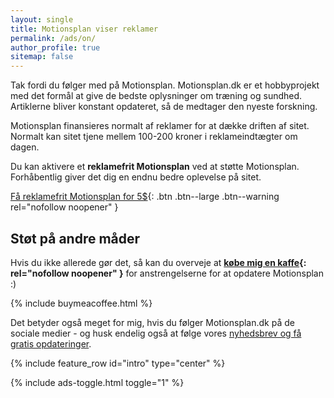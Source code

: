```yaml
---
layout: single
title: Motionsplan viser reklamer
permalink: /ads/on/
author_profile: true
sitemap: false
---
```


Tak fordi du følger med på Motionsplan. Motionsplan.dk er et hobbyprojekt med det formål at give de bedste oplysninger om træning og sundhed. Artiklerne bliver konstant opdateret, så de medtager den nyeste forskning.

Motionsplan finansieres normalt af reklamer for at dække driften af sitet. Normalt kan sitet tjene mellem 100-200 kroner i reklameindtægter om dagen.

Du kan aktivere et **reklamefrit Motionsplan** ved at støtte Motionsplan. Forhåbentlig giver det dig en endnu bedre oplevelse på sitet.

[Få reklamefrit Motionsplan for 5$](https://www.buymeacoffee.com/l/Gi0SBcuPF){: .btn .btn--large .btn--warning rel="nofollow noopener" }

## Støt på andre måder

Hvis du ikke allerede gør det, så kan du overveje at **[købe mig en kaffe](https://www.buymeacoffee.com/lsolesen/){: rel="nofollow noopener" }** for anstrengelserne for at opdatere Motionsplan :)

{% include buymeacoffee.html %}

Det betyder også meget for mig, hvis du følger Motionsplan.dk på de sociale medier - og husk endelig også at følge vores [nyhedsbrev og få gratis opdateringer](/nyhedsbrev/).

{% include feature_row id="intro" type="center" %}

{% include ads-toggle.html toggle="1" %}
